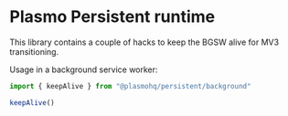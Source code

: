 # Plasmo Persistent runtime

This library contains a couple of hacks to keep the BGSW alive for MV3 transitioning.

Usage in a background service worker:

```ts
import { keepAlive } from "@plasmohq/persistent/background"

keepAlive()
```
